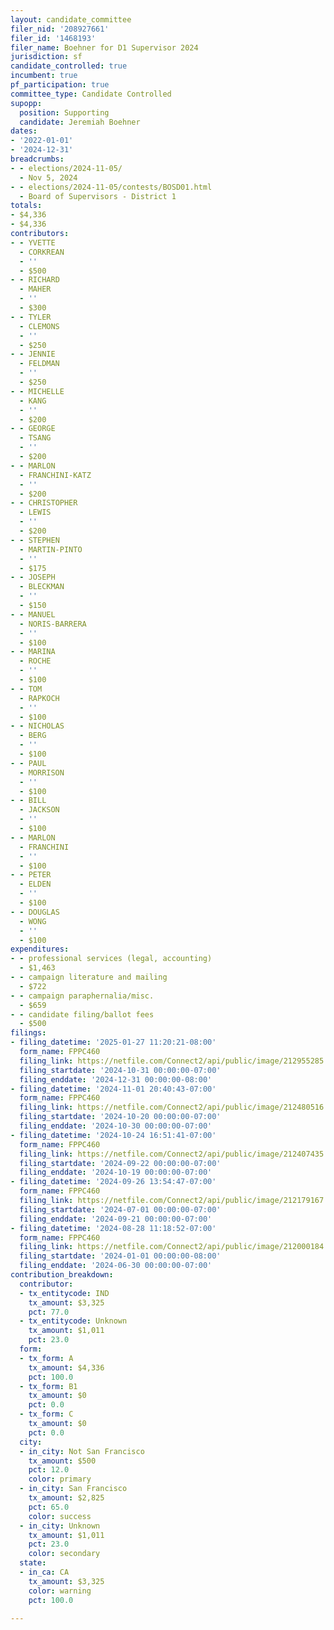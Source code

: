 ```yaml
---
layout: candidate_committee
filer_nid: '208927661'
filer_id: '1468193'
filer_name: Boehner for D1 Supervisor 2024
jurisdiction: sf
candidate_controlled: true
incumbent: true
pf_participation: true
committee_type: Candidate Controlled
supopp:
  position: Supporting
  candidate: Jeremiah Boehner
dates:
- '2022-01-01'
- '2024-12-31'
breadcrumbs:
- - elections/2024-11-05/
  - Nov 5, 2024
- - elections/2024-11-05/contests/BOSD01.html
  - Board of Supervisors - District 1
totals:
- $4,336
- $4,336
contributors:
- - YVETTE
  - CORKREAN
  - ''
  - $500
- - RICHARD
  - MAHER
  - ''
  - $300
- - TYLER
  - CLEMONS
  - ''
  - $250
- - JENNIE
  - FELDMAN
  - ''
  - $250
- - MICHELLE
  - KANG
  - ''
  - $200
- - GEORGE
  - TSANG
  - ''
  - $200
- - MARLON
  - FRANCHINI-KATZ
  - ''
  - $200
- - CHRISTOPHER
  - LEWIS
  - ''
  - $200
- - STEPHEN
  - MARTIN-PINTO
  - ''
  - $175
- - JOSEPH
  - BLECKMAN
  - ''
  - $150
- - MANUEL
  - NORIS-BARRERA
  - ''
  - $100
- - MARINA
  - ROCHE
  - ''
  - $100
- - TOM
  - RAPKOCH
  - ''
  - $100
- - NICHOLAS
  - BERG
  - ''
  - $100
- - PAUL
  - MORRISON
  - ''
  - $100
- - BILL
  - JACKSON
  - ''
  - $100
- - MARLON
  - FRANCHINI
  - ''
  - $100
- - PETER
  - ELDEN
  - ''
  - $100
- - DOUGLAS
  - WONG
  - ''
  - $100
expenditures:
- - professional services (legal, accounting)
  - $1,463
- - campaign literature and mailing
  - $722
- - campaign paraphernalia/misc.
  - $659
- - candidate filing/ballot fees
  - $500
filings:
- filing_datetime: '2025-01-27 11:20:21-08:00'
  form_name: FPPC460
  filing_link: https://netfile.com/Connect2/api/public/image/212955285
  filing_startdate: '2024-10-31 00:00:00-07:00'
  filing_enddate: '2024-12-31 00:00:00-08:00'
- filing_datetime: '2024-11-01 20:40:43-07:00'
  form_name: FPPC460
  filing_link: https://netfile.com/Connect2/api/public/image/212480516
  filing_startdate: '2024-10-20 00:00:00-07:00'
  filing_enddate: '2024-10-30 00:00:00-07:00'
- filing_datetime: '2024-10-24 16:51:41-07:00'
  form_name: FPPC460
  filing_link: https://netfile.com/Connect2/api/public/image/212407435
  filing_startdate: '2024-09-22 00:00:00-07:00'
  filing_enddate: '2024-10-19 00:00:00-07:00'
- filing_datetime: '2024-09-26 13:54:47-07:00'
  form_name: FPPC460
  filing_link: https://netfile.com/Connect2/api/public/image/212179167
  filing_startdate: '2024-07-01 00:00:00-07:00'
  filing_enddate: '2024-09-21 00:00:00-07:00'
- filing_datetime: '2024-08-28 11:18:52-07:00'
  form_name: FPPC460
  filing_link: https://netfile.com/Connect2/api/public/image/212000184
  filing_startdate: '2024-01-01 00:00:00-08:00'
  filing_enddate: '2024-06-30 00:00:00-07:00'
contribution_breakdown:
  contributor:
  - tx_entitycode: IND
    tx_amount: $3,325
    pct: 77.0
  - tx_entitycode: Unknown
    tx_amount: $1,011
    pct: 23.0
  form:
  - tx_form: A
    tx_amount: $4,336
    pct: 100.0
  - tx_form: B1
    tx_amount: $0
    pct: 0.0
  - tx_form: C
    tx_amount: $0
    pct: 0.0
  city:
  - in_city: Not San Francisco
    tx_amount: $500
    pct: 12.0
    color: primary
  - in_city: San Francisco
    tx_amount: $2,825
    pct: 65.0
    color: success
  - in_city: Unknown
    tx_amount: $1,011
    pct: 23.0
    color: secondary
  state:
  - in_ca: CA
    tx_amount: $3,325
    color: warning
    pct: 100.0

---
```

